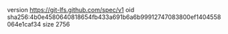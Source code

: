 version https://git-lfs.github.com/spec/v1
oid sha256:4b0e4580640818654fb433a691b6a6b99912747083800ef1404558064e1caf34
size 2756
